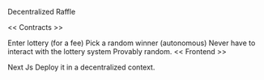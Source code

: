 Decentralized Raffle

<< Contracts >>

Enter lottery (for a fee)
Pick a random winner (autonomous)
Never have to interact with the lottery system
Provably random.
<< Frontend >>

Next Js
Deploy it in a decentralized context.